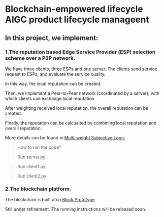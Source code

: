 # Blockchain-empowered lifecycle AIGC product lifecycle manageent

## In this project, we implement:

### 1.The reputation based Edge Service Provider (ESP) selection scheme over a P2P network.

We have three clients, three ESPs and one server. The clients send service request to ESPs, and evaluate the service quality.

In this way, the local reputation can be created.

Then, we implement a Peer-to-Peer network (coordinated by a server), with which clients can exchange local reputation.

After weighting received local reputation, the overall reputation can be created.

Finally, the reputation can be calcualted by combining local reputation and overall reputation.

More details can be found in [Multi-weight Subjective Logic]((https://arxiv.org/pdf/1809.08387.pdf))


> How to run the code?

> Run server.py

> Run client1.py

> Run client2.py

### 2.The blockchain platform.

The blockchain is built atop [Block Prototype]((https://github.com/Lancelot1998/Space-structured_Blockchain))

Still under refinement. The running instructions will be released soon.
